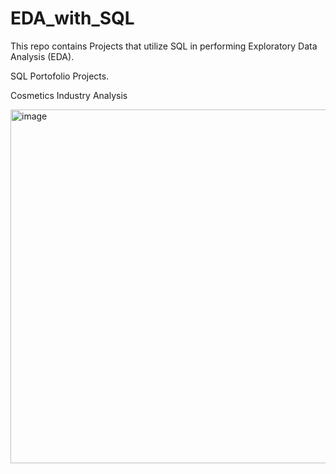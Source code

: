 # EDA_with_SQL

This repo contains Projects that utilize SQL in performing Exploratory Data Analysis (EDA).

SQL Portofolio Projects.

Cosmetics Industry Analysis

<img width="566" alt="image" src="https://github.com/vishnu-t-r/EDA_with_SQL/assets/109589119/2653eb00-4bf6-4e2a-b1a1-b7d89ae90dc5">
